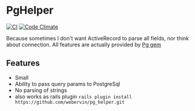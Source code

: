 PgHelper
=============
[![CI](https://travis-ci.org/webervin/pg_helper.png)](https://travis-ci.org/webervin/pg_helper)
[![Code Climate](https://codeclimate.com/github/webervin/pg_helper.png)](https://codeclimate.com/github/webervin/pg_helper)

Because sometimes I don't want ActiveRecord to parse all fields, nor think about connection.
All features are actually provided by [Pg gem](http://rubygems.org/gems/pg)


Features
-------

* Small
* Ability to pass query params to PostgreSql
* No parsing of strings
* also works as rails plugin `rails plugin install https://github.com/webervin/pg_helper.git`